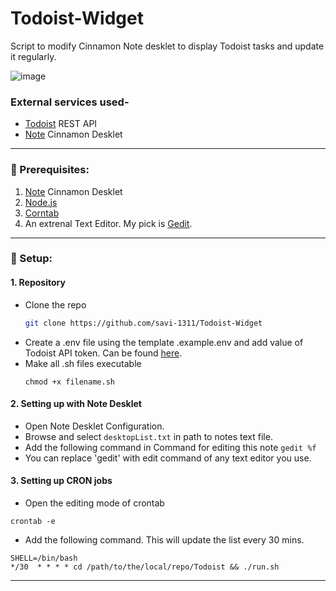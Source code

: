 # Todoist-Widget
Script to modify Cinnamon Note desklet to display Todoist tasks and update it regularly.

![image](https://user-images.githubusercontent.com/56017960/139199607-8aaf14f4-7361-4436-b59f-5135490551cf.png)


### External services used-
* [Todoist](https://developer.todoist.com/rest/v1) REST API
* [Note](https://cinnamon-spices.linuxmint.com/desklets/view/38) Cinnamon Desklet
<hr>

### 📄 Prerequisites:
1. [Note](https://cinnamon-spices.linuxmint.com/desklets/view/38) Cinnamon Desklet
2. [Node.js](https://nodejs.org/en/)
3. [Corntab](https://opensource.com/article/17/11/how-use-cron-linux)
4. An extrenal Text Editor. My pick is [Gedit](https://wiki.gnome.org/Apps/Gedit).
<hr>

### 🔧 Setup:

#### 1. Repository
* Clone the repo
   ```sh
   git clone https://github.com/savi-1311/Todoist-Widget
   ```
* Create a .env file using the template .example.env and add value of Todoist API token. Can be found [here](https://todoist.com/app/settings/integrations).
* Make all .sh files executable
  ```
  chmod +x filename.sh
  ```

#### 2. Setting up with Note Desklet
* Open Note Desklet Configuration.
* Browse and select ```desktopList.txt``` in path to notes text file.
* Add the following command in Command for editing this note ```gedit %f```
* You can replace 'gedit' with edit command of any text editor you use.

#### 3. Setting up CRON jobs
* Open the editing mode of crontab
```
crontab -e
```
* Add the following command. This will update the list every 30 mins.
```
SHELL=/bin/bash
*/30  * * * * cd /path/to/the/local/repo/Todoist && ./run.sh

```
<hr>

